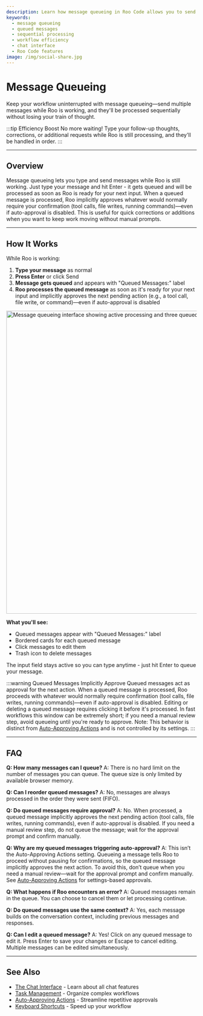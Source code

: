 ```yaml
---
description: Learn how message queueing in Roo Code allows you to send multiple messages while the AI is working, with messages being processed sequentially for uninterrupted workflow.
keywords:
  - message queueing
  - queued messages
  - sequential processing
  - workflow efficiency
  - chat interface
  - Roo Code features
image: /img/social-share.jpg
---
```



# Message Queueing

Keep your workflow uninterrupted with message queueing—send multiple messages while Roo is working, and they'll be processed sequentially without losing your train of thought.

:::tip Efficiency Boost
No more waiting! Type your follow-up thoughts, corrections, or additional requests while Roo is still processing, and they'll be handled in order.
:::

---

## Overview

Message queueing lets you type and send messages while Roo is still working. Just type your message and hit Enter - it gets queued and will be processed as soon as Roo is ready for your next input. When a queued message is processed, Roo implicitly approves whatever would normally require your confirmation (tool calls, file writes, running commands)—even if auto-approval is disabled. This is useful for quick corrections or additions when you want to keep work moving without manual prompts.

---

## How It Works

While Roo is working:

1. **Type your message** as normal
2. **Press Enter** or click Send
3. **Message gets queued** and appears with "Queued Messages:" label
4. **Roo processes the queued message** as soon as it's ready for your next input and implicitly approves the next pending action (e.g., a tool call, file write, or command)—even if auto-approval is disabled

<img src="/img/message-queueing/message-queueing.png" alt="Message queueing interface showing active processing and three queued messages" width="800" />

**What you'll see:**
- Queued messages appear with "Queued Messages:" label
- Bordered cards for each queued message
- Click messages to edit them
- Trash icon to delete messages

The input field stays active so you can type anytime - just hit Enter to queue your message.

:::warning Queued Messages Implicitly Approve
Queued messages act as approval for the next action. When a queued message is processed, Roo proceeds with whatever would normally require confirmation (tool calls, file writes, running commands)—even if auto-approval is disabled.
Editing or deleting a queued message requires clicking it before it's processed. In fast workflows this window can be extremely short; if you need a manual review step, avoid queueing until you're ready to approve.
Note: This behavior is distinct from [Auto-Approving Actions](/features/auto-approving-actions) and is not controlled by its settings.
:::


---

## FAQ

**Q: How many messages can I queue?**
A: There is no hard limit on the number of messages you can queue. The queue size is only limited by available browser memory.

**Q: Can I reorder queued messages?**
A: No, messages are always processed in the order they were sent (FIFO).

**Q: Do queued messages require approval?**
A: No. When processed, a queued message implicitly approves the next pending action (tool calls, file writes, running commands), even if auto-approval is disabled. If you need a manual review step, do not queue the message; wait for the approval prompt and confirm manually.

**Q: Why are my queued messages triggering auto-approval?**
A: This isn’t the Auto-Approving Actions setting. Queueing a message tells Roo to proceed without pausing for confirmations, so the queued message implicitly approves the next action. To avoid this, don’t queue when you need a manual review—wait for the approval prompt and confirm manually. See [Auto-Approving Actions](/features/auto-approving-actions) for settings-based approvals.

**Q: What happens if Roo encounters an error?**
A: Queued messages remain in the queue. You can choose to cancel them or let processing continue.

**Q: Do queued messages use the same context?**
A: Yes, each message builds on the conversation context, including previous messages and responses.

**Q: Can I edit a queued message?**
A: Yes! Click on any queued message to edit it. Press Enter to save your changes or Escape to cancel editing. Multiple messages can be edited simultaneously.

---

## See Also

- [The Chat Interface](/basic-usage/the-chat-interface) - Learn about all chat features
- [Task Management](/features/task-todo-list) - Organize complex workflows
- [Auto-Approving Actions](/features/auto-approving-actions) - Streamline repetitive approvals
- [Keyboard Shortcuts](/features/keyboard-shortcuts) - Speed up your workflow